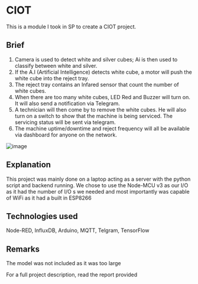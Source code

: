 # CIOT
This is a module I took in SP to create a CIOT project.

## Brief
  1. Camera is used to detect white and silver cubes; Ai is then used to classify between white and silver. 
  2. If the A.I (Artificial Intelligence) detects white cube, a motor will push the white cube into the reject tray.  
  3. The reject tray contains an Infared sensor that count the number of white cubes.  
  4. When there are too many white cubes, LED Red and Buzzer will turn on. It will also send a notification via Telegram. 
  5. A technician will then come by to remove the white cubes. He will also turn on a switch to show that the machine is being serviced. The servicing status will be sent via telegram. 
  6. The machine uptime/downtime and reject frequency will all be available via dashboard for anyone on the network. 
  
  ![image](https://user-images.githubusercontent.com/74981128/162348480-b1f164f2-31c0-4aac-8934-a3ac6f52529e.png)
  
## Explanation
This project was mainly done on a laptop acting as a server with the python script and backend running. We chose to use the Node-MCU v3 as our I/O as it had the number of I/O s we needed and most importantly was capable of WiFi as it had a built in ESP8266

## Technologies used 
Node-RED, InfluxDB, Arduino, MQTT, Telgram, TensorFlow 

## Remarks
The model was not included as it was too large

For a full project description, read the report provided
